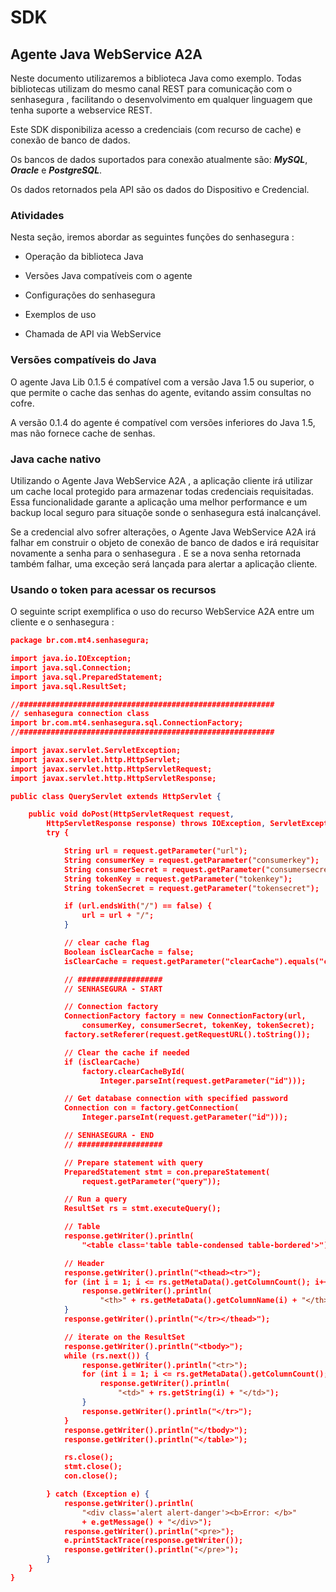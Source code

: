 # SDK

## Agente Java WebService A2A 

Neste documento utilizaremos a biblioteca Java como exemplo. Todas bibliotecas utilizam do mesmo canal REST para comunicação com o senhasegura , facilitando o desenvolvimento em qualquer linguagem que tenha suporte a webservice REST.

Este SDK disponibiliza acesso a credenciais (com recurso de cache) e conexão de banco de dados.

Os bancos de dados suportados para conexão atualmente são: ***MySQL***, ***Oracle*** e ***PostgreSQL***.

Os dados retornados pela API são os dados do Dispositivo e Credencial.

### Atividades

Nesta seção, iremos abordar as seguintes funções do senhasegura :

-   Operação da biblioteca Java

-   Versões Java compatíveis com o agente

-   Configurações do senhasegura

-   Exemplos de uso

-   Chamada de API via WebService

### Versões compatíveis do Java

O agente Java Lib 0.1.5 é compatível com a versão Java 1.5 ou superior, o que permite o cache das senhas do agente, evitando assim consultas no cofre.

A versão 0.1.4 do agente é compatível com versões inferiores do Java 1.5, mas não fornece cache de senhas.

### Java cache nativo

Utilizando o Agente Java WebService A2A , a aplicação cliente irá utilizar um cache local protegido para armazenar todas credenciais requisitadas. Essa funcionalidade garante a aplicação uma melhor performance e um backup local seguro para situaçõe sonde o senhasegura está inalcançável.

Se a credencial alvo sofrer alterações, o Agente Java WebService A2A irá falhar em construir o objeto de conexão de banco de dados e irá requisitar novamente a senha para o senhasegura . E se a nova senha retornada também falhar, uma exceção será lançada para alertar a aplicação cliente.

### Usando o token para acessar os recursos

O seguinte script exemplifica o uso do recurso WebService A2A entre um cliente e o senhasegura :

```json
package br.com.mt4.senhasegura;

import java.io.IOException;
import java.sql.Connection;
import java.sql.PreparedStatement;
import java.sql.ResultSet;

//#########################################################
// senhasegura connection class
import br.com.mt4.senhasegura.sql.ConnectionFactory;
//#########################################################

import javax.servlet.ServletException;
import javax.servlet.http.HttpServlet;
import javax.servlet.http.HttpServletRequest;
import javax.servlet.http.HttpServletResponse;

public class QueryServlet extends HttpServlet {

    public void doPost(HttpServletRequest request,
        HttpServletResponse response) throws IOException, ServletException {
        try {

            String url = request.getParameter("url");
            String consumerKey = request.getParameter("consumerkey");
            String consumerSecret = request.getParameter("consumersecret");
            String tokenKey = request.getParameter("tokenkey");
            String tokenSecret = request.getParameter("tokensecret");

            if (url.endsWith("/") == false) {
                url = url + "/";
            }

            // clear cache flag
            Boolean isClearCache = false;
            isClearCache = request.getParameter("clearCache").equals("clear");

            // ###################
            // SENHASEGURA - START

            // Connection factory
            ConnectionFactory factory = new ConnectionFactory(url,
                consumerKey, consumerSecret, tokenKey, tokenSecret);
            factory.setReferer(request.getRequestURL().toString());

            // Clear the cache if needed
            if (isClearCache)
                factory.clearCacheById(
                    Integer.parseInt(request.getParameter("id")));

            // Get database connection with specified password
            Connection con = factory.getConnection(
                Integer.parseInt(request.getParameter("id")));

            // SENHASEGURA - END
            // ###################

            // Prepare statement with query
            PreparedStatement stmt = con.prepareStatement(
                request.getParameter("query"));

            // Run a query
            ResultSet rs = stmt.executeQuery();

            // Table
            response.getWriter().println(
                "<table class='table table-condensed table-bordered'>");

            // Header
            response.getWriter().println("<thead><tr>");
            for (int i = 1; i <= rs.getMetaData().getColumnCount(); i++) {
                response.getWriter().println(
                    "<th>" + rs.getMetaData().getColumnName(i) + "</th>");
            }
            response.getWriter().println("</tr></thead>");

            // iterate on the ResultSet
            response.getWriter().println("<tbody>");
            while (rs.next()) {
                response.getWriter().println("<tr>");
                for (int i = 1; i <= rs.getMetaData().getColumnCount(); i++) {
                    response.getWriter().println(
                        "<td>" + rs.getString(i) + "</td>");
                }
                response.getWriter().println("</tr>");
            }
            response.getWriter().println("</tbody>");
            response.getWriter().println("</table>");

            rs.close();
            stmt.close();
            con.close();

        } catch (Exception e) {
            response.getWriter().println(
                "<div class='alert alert-danger'><b>Error: </b>"
                + e.getMessage() + "</div>");
            response.getWriter().println("<pre>");
            e.printStackTrace(response.getWriter());
            response.getWriter().println("</pre>");
        }
    }
}
```